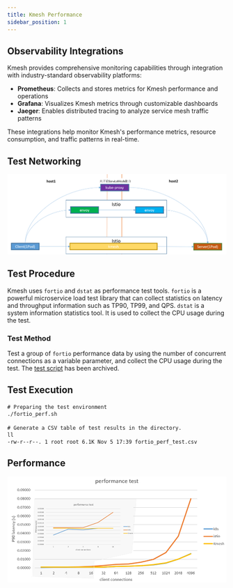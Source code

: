 ```yaml
---
title: Kmesh Performance
sidebar_position: 1
---
```


## Observability Integrations

Kmesh provides comprehensive monitoring capabilities through integration with industry-standard observability platforms:

- **Prometheus**: Collects and stores metrics for Kmesh performance and operations
- **Grafana**: Visualizes Kmesh metrics through customizable dashboards
- **Jaeger**: Enables distributed tracing to analyze service mesh traffic patterns

These integrations help monitor Kmesh's performance metrics, resource consumption, and traffic patterns in real-time.

## Test Networking

![perf_network](./images/perf_network.png)

## Test Procedure

Kmesh uses `fortio` and `dstat` as performance test tools. `fortio` is a powerful microservice load test library that can collect statistics on latency and throughput information such as TP90, TP99, and QPS. `dstat` is a system information statistics tool. It is used to collect the CPU usage during the test.

### Test Method

Test a group of `fortio` performance data by using the number of concurrent connections as a variable parameter, and collect the CPU usage during the test. The [test script](https://github.com/kmesh-net/kmesh/test/performance/) has been archived.

## Test Execution

```shell
# Preparing the test environment
./fortio_perf.sh

# Generate a CSV table of test results in the directory.
ll
-rw-r--r--. 1 root root 6.1K Nov 5 17:39 fortio_perf_test.csv
```

## Performance

![perf_test](./images/fortio_performance_test.png)
